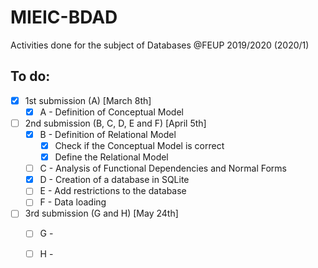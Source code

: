 # MIEIC-BDAD
Activities done for the subject of Databases @FEUP 2019/2020 (2020/1)

## To do:
  - [x] 1st submission (A) [March 8th]
    - [x] A - Definition of Conceptual Model
  - [ ] 2nd submission (B, C, D, E and F) [April 5th]
    - [x] B - Definition of Relational Model
      - [x] Check if the Conceptual Model is correct
      - [x] Define the Relational Model
    - [ ] C - Analysis of Functional Dependencies and Normal Forms
    - [x] D - Creation of a database in SQLite
    - [ ] E - Add restrictions to the database
    - [ ] F - Data loading
  - [ ] 3rd submission (G and H) [May 24th]
    - [ ] G - 
    - [ ] H - 

